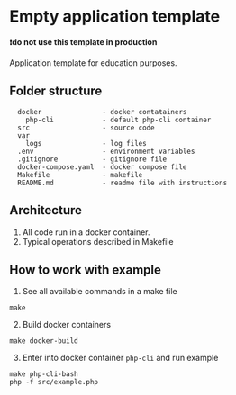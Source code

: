 # Empty application template 

**❗do not use this template in production**

Application template for education purposes.

## Folder structure
```
  docker               - docker contatainers
    php-cli            - default php-cli container
  src                  - source code
  var
    logs               - log files
  .env                 - environment variables
  .gitignore           - gitignore file
  docker-compose.yaml  - docker compose file
  Makefile             - makefile
  README.md            - readme file with instructions    
```
## Architecture
1. All code run in a docker container.
2. Typical operations described in Makefile

## How to work with example
1. See all available commands in a make file
```shell
make
```
2. Build docker containers
```shell
make docker-build
```

3. Enter into docker container `php-cli` and run example
```shell
make php-cli-bash
php -f src/example.php
```
